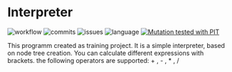 # Interpreter

![workflow](https://github.com/mrlis89/Interpreter/actions/workflows/gradle.yml/badge.svg)
![commits](https://img.shields.io/github/commit-activity/m/mrlis89/Interpreter)
![issues](https://img.shields.io/github/issues/mrlis89/Interpreter)
![language](https://img.shields.io/github/languages/top/mrlis89/Interpreter)
[![Mutation tested with PIT](https://img.shields.io/badge/-Mutation%20tested%20with%20PIT-blue.svg)](http://pitest.org/)


This programm created as training project.
It is a simple interpreter, based on node tree creation.
You can calculate different expressions with brackets.
the following operators are supported: + , - , * , /


